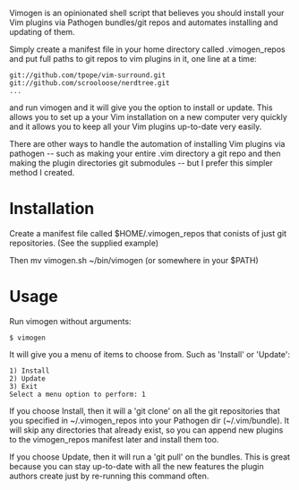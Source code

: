 
Vimogen is an opinionated shell script that believes you should install
your Vim plugins via Pathogen bundles/git repos and automates installing
and updating of them. 

Simply create a manifest file in your home directory called .vimogen_repos 
and put full paths to git repos to vim plugins in it, one line at a time:
    
    git://github.com/tpope/vim-surround.git
    git://github.com/scrooloose/nerdtree.git
    ...

and run vimogen and it will give you the option to install or update. This
allows you to set up a your Vim installation on a new computer very quickly
and it allows you to keep all your Vim plugins up-to-date very easily.

There are other ways to handle the automation of installing Vim plugins
via pathogen -- such as making your entire .vim directory a git repo and
then making the plugin directories git submodules -- but I prefer this
simpler method I created.

Installation
============
Create a manifest file called $HOME/.vimogen_repos that conists
of just git repositories. (See the supplied example)

Then mv vimogen.sh ~/bin/vimogen (or somewhere in your $PATH)

Usage
=====
Run vimogen without arguments:

    $ vimogen

It will give you a menu of items to choose from. Such as 'Install' or 'Update':

    1) Install
    2) Update
    3) Exit
    Select a menu option to perform: 1

If you choose Install, then it will a 'git clone' on all the git repositories 
that you specified in ~/.vimogen_repos into your Pathogen dir (~/.vim/bundle).
It will skip any directories that already exist, so you can append new plugins
to the vimogen_repos manifest later and install them too.

If you choose Update, then it will run a 'git pull' on the bundles. This is 
great because you can stay up-to-date with all the new features the plugin
authors create just by re-running this command often.
